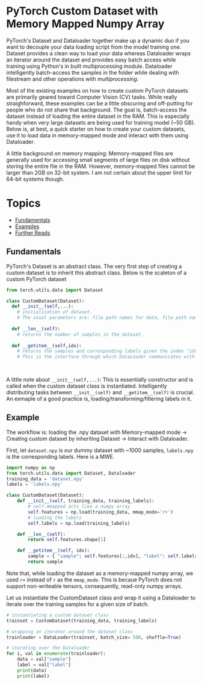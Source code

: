 # PyTorch Custom Dataset with Memory Mapped Numpy Array #

PyTorch's Dataset and Dataloader together make up a dynamic duo if you want to decouple your data loading script from the model training one. Dataset provides a clean way to load your data whereas Dataloader wraps an iterator around the dataset and provides easy batch access while training using Python's in built multiprocessing module. Dataloader intelligently batch-access the samples in the folder while dealing with filestream and other operations with _multiprocessing_. 

Most of the existing examples on how to create custom PyTorch datasets are primarily geared toward Computer Vision (CV) tasks. While really straighforward, these examples can be a little obscuring and off-putting for people who do not share that background. The goal is, batch-access the dataset instead of loading the entire dataset in the RAM. This is especially handy when very large datasets are being used for training model (~50 GB). Below is, at best, a quick starter on how to create your custom datasets, use it to load data in memory-mapped mode and interact with them using Dataloader.

A little background on memory mapping: Memory-mapped files are generally used for accessing small segments of large files on disk without storing the entire file in the RAM. However, memory-mapped files cannot be larger than 2GB on 32-bit system. I am not certain about the upper limit for 64-bit systems though. 

# Topics
- [Fundamentals](#fundamentals)
- [Examples](#examples)
- [Further Reads](#further-reads)


## Fundamentals 
PyTorch's Dataset is an abstract class. The very first step of creating a custom dataset is to inherit this abstract class. Below is the scaleton of a custom PyTorch dataset

```python
from torch.utils.data import Dataset

class CustomDataset(Dataset):
  def __init__(self,...):
    # initialization of dataset. 
    # The usual parameters are: file path names for data, file path names for labels
    
  def __len__(self):
    # returns the number of samples in the dataset.
    
  def __getitem__(self,idx):
    # returns the samples and corresponding labels given the index "idx". 
    # This is the interface through which DataLoader communicates with Dataset
  
  
```

A little note about `__init__(self,...)`: This is essentially constructor and is called when the custom dataset class is instantiated. Intelligently distributing tasks between `__init__(self)` and `__getitem__(self)` is crucial. An exmaple of a good practice is, loading/transforming/filtering labels in it. 

## Example
The workflow is: loading the .npy dataset with Memory-mapped mode -> Creating custom dataset by inheriting Dataset -> Interact with Dataloader.

First, let `dataset.npy` is our dummy dataset with ~1000 samples, `labels.npy` is the corresponding labels. Here is a MWE.
```python
import numpy as np
from torch.utils.data import Dataset, Dataloader
training_data = 'dataset.npy'
labels = 'labels.npy'

class CustomDataset(Dataset):
    def __init__(self, training_data, training_labels):
        # self.mmapped acts like a numpy array
        self.features = np.load(training_data, mmap_mode='r+')
        # loading the labels
        self.labels = np.load(training_labels)

    def __len__(self):
        return self.features.shape[1]

    def __getitem__(self, idx):
        sample = { "sample": self.features[:,idx], "label": self.labels[:,idx] }
        return sample

```
Note that, while loading the dataset as a memory-mapped numpy array, we used `r+` instead of ```r``` as the ```mmap_mode```. This is becaue PyTorch does not support non-writeable tensors, consequently, read-only numpy arrays.

Let us instantiate the CustomDataset class and wrap it using a Dataloader to iterate over the training samples for a given size of batch.
```python
# instantiating a custom dataset class
trainset = CustomDataset(training_data, training_labels)

# wrapping an iterator around the dataset class
trainloader = DataLoader(trainset, batch_size= 500, shuffle=True)

# iterating over the Dataloader
for i, val in enumerate(trainloader):
    data = val["sample"]
    label = val["label"]
    print(data)
    print(label)
```
